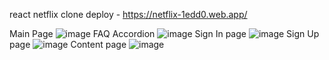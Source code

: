 react netflix clone
deploy - https://netflix-1edd0.web.app/

Main Page
![image](https://user-images.githubusercontent.com/32223929/125212642-a0d2e380-e2b7-11eb-9a42-effb47695327.png)
FAQ Accordion
![image](https://user-images.githubusercontent.com/32223929/125212658-b3e5b380-e2b7-11eb-92d5-fc73ae8107c0.png)
Sign In page
![image](https://user-images.githubusercontent.com/32223929/125212685-d37cdc00-e2b7-11eb-81d0-ecf26c0b56d2.png)
Sign Up page
![image](https://user-images.githubusercontent.com/32223929/125212696-e7c0d900-e2b7-11eb-85e0-7336339f5186.png)
Content page
![image](https://user-images.githubusercontent.com/32223929/125212756-31112880-e2b8-11eb-945c-ec84d106bb94.png)

